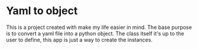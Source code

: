 # Yaml to object

This is a project created with make my life easier in mind. The
base purpose is to convert a yaml file into a python object. The
class itself it's up to the user to define, this app is just a way
to create the instances.
